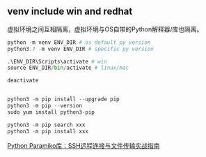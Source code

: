 ## venv include win and redhat

虚拟环境之间互相隔离，虚拟环境与OS自带的Python解释器/库也隔离。

```python
python -m venv ENV_DIR # os default py version
python3.7 -m venv ENV_DIR # specific py version

.\ENV_DIR\Scripts\activate # win
source ENV_DIR/bin/activate # linux/mac

deactivate


python3 -m pip install --upgrade pip
python3 -m pip --version
sudo yum install python3-pip

python3 -m pip search xxx
python3 -m pip install xxx

```


[Python Paramiko库：SSH远程连接与文件传输实战指南](https://blog.csdn.net/wuShiJingZuo/article/details/134924451)


